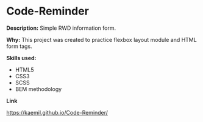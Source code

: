 # Code-Reminder

**Description:**
Simple RWD information form.

**Why:**
This project was created to practice flexbox layout module and HTML form tags.

**Skills used:**
- HTML5
- CSS3
- SCSS
- BEM methodology

**Link**

https://kaemil.github.io/Code-Reminder/
